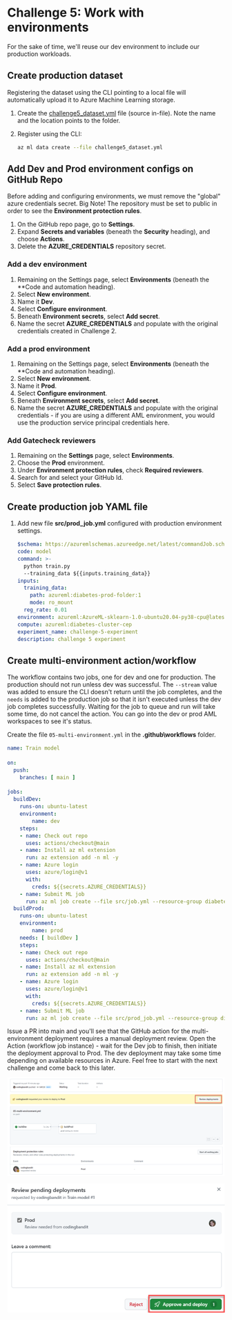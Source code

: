 # Challenge 5: Work with environments

For the sake of time, we'll reuse our dev environment to include our production workloads.

## Create production dataset

Registering the dataset using the CLI pointing to a local file will automatically upload it to Azure Machine Learning storage.

1. Create the [challenge5_dataset.yml](../yml/challenge5_dataset.yml) file (source in-file). Note the name and the location points to the folder.

2. Register using the CLI:

    ```bash
    az ml data create --file challenge5_dataset.yml
    ```

## Add Dev and Prod environment configs on GitHub Repo

Before adding and configuring environments, we must remove the "global" azure credentials secret. Big Note! The repository must be set to public in order to see the **Environment protection rules**.

1. On the GitHub repo page, go to **Settings**.
2. Expand **Secrets and variables** (beneath the **Security** heading), and choose **Actions**.
3. Delete the **AZURE_CREDENTIALS** repository secret.

### Add a dev environment

1. Remaining on the Settings page, select **Environments** (beneath the **Code and automation heading).
2. Select **New environment**.
3. Name it **Dev**.
4. Select **Configure environment**.
5. Beneath **Environment secrets**, select **Add secret**.
6. Name the secret **AZURE_CREDENTIALS** and populate with the original credentials created in Challenge 2.

### Add a prod environment

1. Remaining on the Settings page, select **Environments** (beneath the **Code and automation heading).
2. Select **New environment**.
3. Name it **Prod**.
4. Select **Configure environment**.
5. Beneath **Environment secrets**, select **Add secret**.
6. Name the secret **AZURE_CREDENTIALS** and populate with the original credentials - if you are using a different AML environment, you would use the production service principal credentials here.

### Add Gatecheck reviewers

1. Remaining on the **Settings** page, select **Environments**.
2. Choose the **Prod** environment.
3. Under **Environment protection rules**, check **Required reviewers**.
4. Search for and select your GitHub Id.
5. Select **Save protection rules**.

## Create production job YAML file

1. Add new file **src/prod_job.yml** configured with production environment settings.

    ```yml
    $schema: https://azuremlschemas.azureedge.net/latest/commandJob.schema.json
    code: model
    command: >-
      python train.py
      --training_data ${{inputs.training_data}}
    inputs:
      training_data: 
        path: azureml:diabetes-prod-folder:1
        mode: ro_mount
      reg_rate: 0.01
    environment: azureml:AzureML-sklearn-1.0-ubuntu20.04-py38-cpu@latest
    compute: azureml:diabetes-cluster-cep
    experiment_name: challenge-5-experiment
    description: challenge 5 experiment
    ```

## Create multi-environment action/workflow

The workflow contains two jobs, one for dev and one for production. The production should not run unless dev was successful. The `--stream` value was added to ensure the CLI doesn't return until the job completes, and the `needs` is added to the production job so that it isn't executed unless the dev job completes successfully. Waiting for the job to queue and run will take some time, do not cancel the action. You can go into the dev or prod AML workspaces to see it's status.

Create the file `05-multi-environment.yml` in the **.github\workflows** folder.

```yml
name: Train model

on:
  push:
    branches: [ main ]

jobs:
  buildDev:
    runs-on: ubuntu-latest
    environment:
        name: dev 
    steps:
    - name: Check out repo
      uses: actions/checkout@main
    - name: Install az ml extension
      run: az extension add -n ml -y
    - name: Azure login
      uses: azure/login@v1
      with:
        creds: ${{secrets.AZURE_CREDENTIALS}}
    - name: Submit ML job
      run: az ml job create --file src/job.yml --resource-group diabetes-dev-rg --workspace-name aml-diabetes-dev --stream
  buildProd:
    runs-on: ubuntu-latest
    environment:
        name: prod
    needs: [ buildDev ]
    steps:
    - name: Check out repo
      uses: actions/checkout@main
    - name: Install az ml extension
      run: az extension add -n ml -y
    - name: Azure login
      uses: azure/login@v1
      with:
        creds: ${{secrets.AZURE_CREDENTIALS}}
    - name: Submit ML job
      run: az ml job create --file src/prod_job.yml --resource-group diabetes-dev-rg --workspace-name aml-diabetes-dev --stream
```

Issue a PR into main and you'll see that the GitHub action for the multi-environment deployment requires a manual deployment review. Open the Action (workflow job instance) - wait for the Dev job to finish, then initiate the deployment approval to Prod. The dev deployment may take some time depending on available resources in Azure. Feel free to start with the next challenge and come back to this later.

![Review prod deployment gate check](media/challenge_5_prod_deploy_review.png)

![Approve and deploy.](media/challenge_5_prod_deploy_review2.png)
